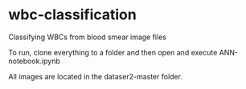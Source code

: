 # wbc-classification
Classifying WBCs from blood smear image files

To run, clone everything to a folder and then open and execute ANN-notebook.ipynb

All images are located in the dataser2-master folder.
